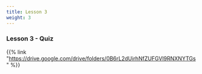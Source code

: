```yaml
---
title: Lesson 3
weight: 3
---
```


### Lesson 3 - Quiz

{{% link "https://drive.google.com/drive/folders/0B6rL2dUirhNfZUFGVl9RNXNYTGs" %}}

